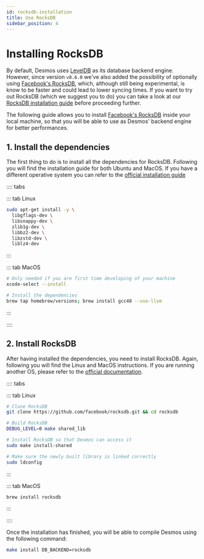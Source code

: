 ```yaml
---
id: rocksdb-installation
title: Use RocksDB
sidebar_position: 4
---
```


# Installing RocksDB
By default, Desmos uses [LevelDB](https://github.com/google/leveldb) as its database backend engine. However, since version `v0.6.0` we've also added the possibility of optionally using [Facebook's RocksDB](https://github.com/facebook/rocksdb), which, although still being experimental, is know to be faster and could lead to lower syncing times. If you want to try out RocksDB (which we suggest you to do) you can take a look at our [RocksDB installation guide](rocksdb-installation.md) before proceeding further. 

The following guide allows you to install [Facebook's RocksDB](https://github.com/facebook/rocksdb) inside your local machine, so that you will be able to use as Desmos' backend engine for better performances.

## 1. Install the dependencies
The first thing to do is to install all the dependencies for RocksDB. Following you will find the installation guide for both Ubuntu and MacOS. If you have a different operative system you can refer to the [official installation guide](https://github.com/facebook/rocksdb/blob/master/INSTALL.md)  

:::: tabs

::: tab Linux
```bash
sudo apt-get install -y \
  libgflags-dev \
  libsnappy-dev \
  zlib1g-dev \
  libbz2-dev \
  libzstd-dev \
  liblz4-dev
```

:::

::: tab MacOS
```bash
# Only needed if you are first time developing of your machine
xcode-select --install

# Install the dependencies
brew tap homebrew/versions; brew install gcc48 --use-llvm
```

:::

::::

## 2. Install RocksDB
After having installed the dependencies, you need to install RocksDB. Again, following you will find the Linux and MacOS instructions. If you are running another OS, please refer to the [official documentation](https://github.com/facebook/rocksdb/blob/master/INSTALL.md).

 
:::: tabs

::: tab Linux
```bash
# Clone RocksDB
git clone https://github.com/facebook/rocksdb.git && cd rocksdb

# Build RocksDB
DEBUG_LEVEL=0 make shared_lib

# Install RocksDB so that Desmos can access it
sudo make install-shared

# Make sure the newly built library is linked correctly
sudo ldconfig
```

:::

::: tab MacOS
```bash
brew install rocksdb
```

:::

::::

Once the installation has finished, you will be able to compile Desmos using the following command: 

```bash
make install DB_BACKEND=rocksdb
```
